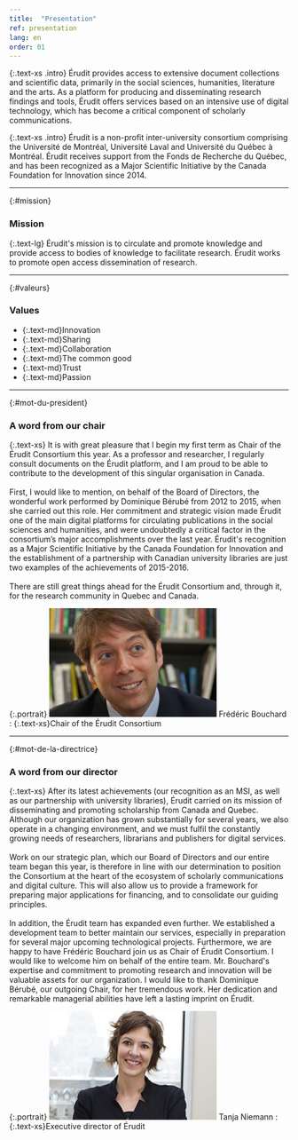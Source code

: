 ```yaml
---
title:  "Presentation"
ref: presentation
lang: en
order: 01
---
```

{:.text-xs .intro}
Érudit provides access to extensive document collections and scientific data, primarily in the social sciences, humanities, literature and the arts. As a platform for producing and disseminating research findings and tools, Érudit offers services based on an intensive use of digital technology, which has become a critical component of scholarly communications.

{:.text-xs .intro}
Érudit is a non-profit inter-university consortium comprising the Université de Montréal, Université Laval and Université du Québec à Montréal. Érudit receives support from the Fonds de Recherche du Québec, and has been recognized as a Major Scientific Initiative by the Canada Foundation for Innovation since 2014. 

---

{:#mission}
### Mission

{:.text-lg}
Érudit's mission is to circulate and promote knowledge and provide access to bodies of knowledge to facilitate research. Érudit works to promote open access dissemination of research.

---

{:#valeurs}
### Values

- {:.text-md}Innovation
- {:.text-md}Sharing
- {:.text-md}Collaboration
- {:.text-md}The common good
- {:.text-md}Trust
- {:.text-md}Passion

---

{:#mot-du-president}
### A word from our chair

{:.text-xs}
It is with great pleasure that I begin my first term as Chair of the Érudit Consortium this year. As a professor and researcher, I regularly consult documents on the Érudit platform, and I am proud to be able to contribute to the development of this singular organisation in Canada.
<br><br>
First, I would like to mention, on behalf of the Board of Directors, the wonderful work performed by Dominique Bérubé from 2012 to 2015, when she carried out this role. Her commitment and strategic vision made Érudit one of the main digital platforms for circulating publications in the social sciences and humanities, and were undoubtedly a critical factor in the consortium’s major accomplishments over the last year. Érudit's recognition as a Major Scientific Initiative by the Canada Foundation for Innovation and the establishment of a partnership with Canadian university libraries are just two examples of the achievements of 2015-2016.
<br><br>
There are still great things ahead for the Érudit Consortium and, through it, for the research community in Quebec and Canada.

{:.portrait}
![Frédéric Bouchard](/img/bouchardf.png)
Frédéric Bouchard
: {:.text-xs}Chair of the Érudit Consortium

---

{:#mot-de-la-directrice}
### A word from our director

{:.text-xs}
After its latest achievements (our recognition as an MSI, as well as our partnership with university libraries), Érudit carried on its mission of disseminating and promoting scholarship from Canada and Quebec. Although our organization has grown substantially for several years, we also operate in a changing environment, and we must fulfil the constantly growing needs of researchers, librarians and publishers for digital services.
<br><br>
Work on our strategic plan, which our Board of Directors and our entire team began this year, is therefore in line with our determination to position the Consortium at the heart of the ecosystem of scholarly communications and digital culture. This will also allow us to provide a framework for preparing major applications for financing, and to consolidate our guiding principles. 
<br><br>
In addition, the Érudit team has expanded even further. We established a development team to better maintain our services, especially in preparation for several major upcoming technological projects. Furthermore, we are happy to have Frédéric Bouchard join us as Chair of Érudit Consortium. I would like to welcome him on behalf of the entire team. Mr. Bouchard's expertise and commitment to promoting research and innovation will be valuable assets for our organization. I would like to thank Dominique Bérubé, our outgoing Chair, for her tremendous work. Her dedication and remarkable managerial abilities have left a lasting imprint on Érudit.

{:.portrait}
![Tanja Niemann](/img/niemannt.png)
Tanja Niemann
: {:.text-xs}Executive director of Érudit
